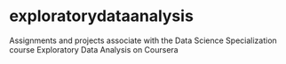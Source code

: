 # exploratorydataanalysis
Assignments and projects associate with the Data Science Specialization course Exploratory Data Analysis on Coursera
